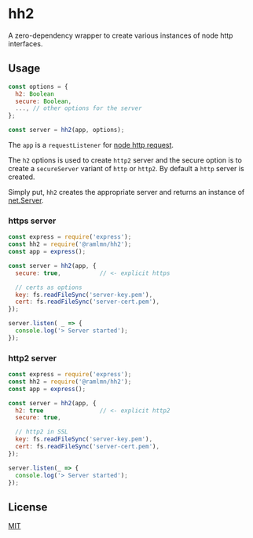 # hh2

A zero-dependency wrapper to create various instances of node http interfaces.

## Usage

``` js
const options = {
  h2: Boolean
  secure: Boolean,
  ..., // other options for the server
};

const server = hh2(app, options);
```

The `app` is a `requestListener` for
[node http request](https://nodejs.org/api/http.html#http_event_request).

The `h2` options is used to create `http2` server and the secure option is to
create a `secureServer` variant of `http` or `http2`. By default a `http` server
is created.

Simply put, `hh2` creates the appropriate server and returns an instance of
[net.Server](https://nodejs.org/api/net.html#net_class_net_server).

### https server
``` js
const express = require('express');
const hh2 = require('@ramlmn/hh2');
const app = express();

const server = hh2(app, {
  secure: true,           // <- explicit https

  // certs as options
  key: fs.readFileSync('server-key.pem'),
  cert: fs.readFileSync('server-cert.pem'),
});

server.listen( _ => {
  console.log('> Server started');
});
```

### http2 server
``` js
const express = require('express');
const hh2 = require('@ramlmn/hh2');
const app = express();

const server = hh2(app, {
  h2: true                // <- explicit http2
  secure: true,

  // http2 in SSL
  key: fs.readFileSync('server-key.pem'),
  cert: fs.readFileSync('server-cert.pem'),
});

server.listen(_ => {
  console.log('> Server started');
});
```

## License
[MIT](LICENSE)
